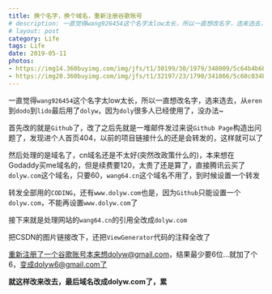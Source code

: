 ```yaml
---
title: 换个名字，换个域名，重新注册谷歌账号
# description: 一直觉得wang926454这个名字太low太长，所以一直想改名字，选来选去，从eren到dodo到lido最后用了dolyw.....
# layout: post
category: Life
tags: Life
date: 2019-05-11
photos:
- https://img14.360buyimg.com/img/jfs/t1/30199/30/1979/348009/5c64b4b6Eaef7d298/10d4d2f7d139deb7.jpg
- https://img20.360buyimg.com/img/jfs/t1/32197/23/1790/341866/5c60c034E8df2489a/feabed3481b4441b.jpg
---
```


一直觉得`wang926454`这个名字太low太长，所以一直想改名字，选来选去，从`eren`到`dodo`到`lido`最后用了`dolyw`，因为`doly`很多人已经使用了，没办法~

首先改的就是`Github`了，改了之后先就是一堆邮件发过来说`Github Page`构造出问题了，发现进个人首页404，以前的项目链接什么的还是会转发的，这样就可以了

然后处理的是域名了，cn域名还是不太好(突然改政策什么的)，本来想在Godaddy买me域名的，但是续费要120，太贵了还是算了，直接腾讯云买了`dolyw.com`这个域名，只要60，`wang64.cn`这个域名不用了，到时候设置一个转发

转发全部用的`CODING`，还有`www.dolyw.com`也是，因为`Github`只能设置一个`dolyw.com`，不能再设置`www.dolyw.com`了

接下来就是处理网站的`wang64.cn`的引用全改成`dolyw.com`

把CSDN的图片链接改下，还把`ViewGenerator`代码的注释全改了

重新注册了一个谷歌账号本来想dolyw@gmail.com，结果最少要6位...就加了个6，变成dolyw6@gmail.com了

**就这样改来改去，最后域名改成dolyw.com了，累**
